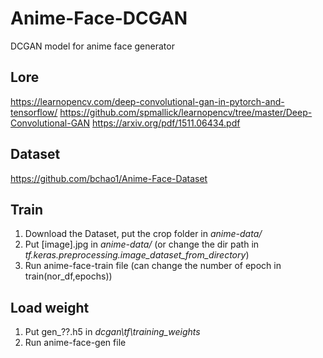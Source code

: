 # Anime-Face-DCGAN
DCGAN model for anime face generator

## Lore
https://learnopencv.com/deep-convolutional-gan-in-pytorch-and-tensorflow/
https://github.com/spmallick/learnopencv/tree/master/Deep-Convolutional-GAN
https://arxiv.org/pdf/1511.06434.pdf

## Dataset
https://github.com/bchao1/Anime-Face-Dataset

## Train
1. Download the Dataset, put the crop folder in *anime-data/*
1. Put [image].jpg in *anime-data/* (or change the dir path in *tf.keras.preprocessing.image_dataset_from_directory*)
1. Run anime-face-train file (can change the number of epoch in train(nor_df,epochs))

## Load weight
1. Put gen_??.h5 in *dcgan\tf\training_weights*
1. Run anime-face-gen file
